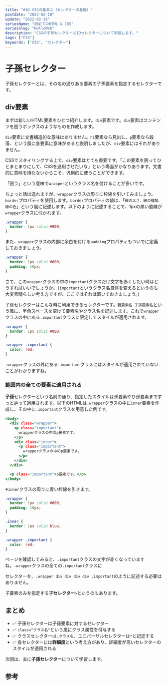 ```yaml
---
title: "#10 CSSの基本②（セレクターの基礎）"
postdate: "2022-02-18"
update: "2022-02-18"
seriesName: "初めてのHTML & CSS"
seriesSlug: "HelloWeb"
description: "CSSの子孫セレクターとIDセレクターについて学習します。"
tags: ["CSS"]
keywords: ["CSS", "セレクター"]
---
```


# 子孫セレクター

子孫セレクターとは、その名の通りある要素の子孫要素を指定するセレクターです。

## div要素

まずは新しいHTML要素をひとつ紹介します。`div`要素です。`div`要素はコンテンツを囲うボックスのようなものを作成します。

`div`要素に文書構造的な意味はありません。`h1`要素なら見出し、`p`要素なら段落、という風に各要素に意味があると説明しましたが、`div`要素にはそれがありません。

CSSでスタイリングする上で、`div`要素はとても重要です。「この要素を囲ってひとまとまりにして、CSSを適用させたいな」という場面がかなりあります。文書的に意味を持たないからこそ、汎用的に使うことができます。

「囲う」という意味で`wrapper`というクラス名を付けることが多いです。

ちょっと話は逸れますが、`wrapper`クラスの周りに枠線を引いてみましょう。`border`プロパティを使用します。`border`プロパティの値は、「`線の太さ、線の種類、線の色`」という風に記述します。以下のように記述することで、1pxの黒い直線が`wrapper`クラスに引かれます。

```css:title=style.css
.wrapper {
  border: 1px solid #000;
}
```

また、`wrapper`クラスの内部に余白を付ける`padding`プロパティもついでに定義しておきましょう。

```css:title=style.css
.wrapper {
  border: 1px solid #000;
  padding: 10px;
}
```

さて、この`wrapper`クラスの中の`important`クラスだけ文字を赤くしたい時はどうすればいいでしょうか。（`important`というクラス名自体を変えるというのも大変素晴らしい考え方ですが、ここではそれは置いておきましょう。)

子孫セレクターはこんな時に利用できるセレクターです。`親要素名 子孫要素名`という風に、半角スペースを空けて要素名やクラス名を記述します。これで`wrapper`クラスの中にある`.important`クラスに限定してスタイルが適用されます。

```css:title=style.css
.wrapper {
  border: 1px solid #000;
}

.wrapper .important {
  color: red;
}
```

`.wrapper`クラスの外にある`.important`クラスにはスタイルが適用されていないことがわかりますね。

### 範囲内の全ての要素に適用される

**子孫**セレクターという名前の通り、指定したスタイルは孫要素やひ孫要素までずっと辿って適用されます。以下のHTMLは`.wrapper`クラスの中に`inner`要素を作成し、その中に`.important`クラスを用意した例です。

```html:title=index.html
<body>
  <div class="wrapper">
    <p class="important">
      wrapperクラスの中のp要素です。
    </p>
    <div class="inner">
      <p class="important">
        wrapperクラスの中のp要素です。
      </p>
    </div>
  </div>

  <p class="important">p要素です。</p>
</body>
```

※`inner`クラスの周りに青い枠線を引きます。

```css
.wrapper {
  border: 1px solid #000;
  padding: 10px;
}

.inner {
  border: 1px solid blue;
}

.wrapper .important {
  color: red;
}
```

ページを確認してみると、`.important`クラスの文字が赤くなっていますね。`.wrapper`クラスの全ての`.important`クラスに

セレクターを、`.wrapper div div div div .important`のように記述する必要はありません。

<aside>

子要素のみを指定する**子セレクター**`>`というのもあります。

</aside>





## まとめ

- ✅ 子孫セレクターは子孫要素に対するセレクター
- ✅ `class="クラス名"`という風にクラス属性を付与する
- ✅ クラスセレクターは`.クラス名`、ユニバーサルセレクターは`*`と記述する
- ✅ 各セレクターには**詳細度**という考え方があり、詳細度が高いセレクターのスタイルが適用される

次回は、主に**子孫セレクター**について学習します。

## 参考
